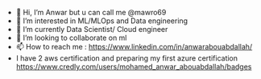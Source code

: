 - 👋 Hi, I’m Anwar but u can call me @mawro69
- 👀 I’m interested in ML/MLOps and Data engineering
- 🌱 I’m currently Data Scientist/ Cloud engineer
- 💞️ I’m looking to collaborate on ml
- 📫 How to reach me : https://www.linkedin.com/in/anwarabouabdallah/
- I have 2 aws certification and preparing my first azure certification https://www.credly.com/users/mohamed_anwar_abouabdallah/badges
 

<!---
mawro69/mawro69 is a ✨ special ✨ repository because its `README.md` (this file) appears on your GitHub profile.
You can click the Preview link to take a look at your changes.
--->
